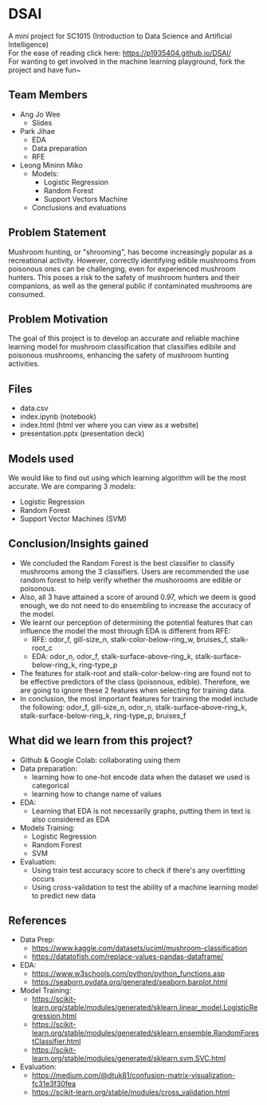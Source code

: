 # DSAI
A mini project for SC1015 (Introduction to Data Science and Artificial Intelligence)
<br>
For the ease of reading click here: https://p1935404.github.io/DSAI/
<br>
For wanting to get involved in the machine learning playground, fork the project and have fun~

## Team Members
- Ang Jo Wee
  - Slides
- Park Jihae
  - EDA
  - Data preparation
  - RFE
- Leong Mininn Miko
  - Models:
     - Logistic Regression
     - Random Forest
     - Support Vectors Machine
  - Conclusions and evaluations

## Problem Statement
Mushroom hunting, or "shrooming", has become increasingly popular as a recreational activity. However, correctly identifying edible mushrooms from poisonous ones can be challenging, even for experienced mushroom hunters. This poses a risk to the safety of mushroom hunters and their companions, as well as the general public if contaminated mushrooms are consumed.

## Problem Motivation

The goal of this project is to develop an accurate and reliable machine learning model for mushroom classification that classifies edibile and poisonous mushrooms, enhancing the safety of mushroom hunting activities.

## Files
- data.csv
- index.ipynb (notebook)
- index.html (html ver where you can view as a website)
- presentation.pptx (presentation deck)

## Models used
We would like to find out using which learning algorithm will be the most accurate. We are comparing 3 models:
- Logistic Regression
- Random Forest
- Support Vector Machines (SVM)

## Conclusion/Insights gained
- We concluded the Random Forest is the best classifier to classify mushrooms among the 3 classifiers. Users are recommended the use random forest to help verify whether the mushorooms are edible or poisonous.
- Also, all 3 have attained a score of around 0.97, which we deem is good enough, we do not need to do ensembling to increase the accuracy of the model.
- We learnt our perception of determining the potential features that can influence the model the most through EDA is different from RFE:
  - RFE: odor_f, gill-size_n, stalk-color-below-ring_w, bruises_f, stalk-root_c
  - EDA: odor_n, odor_f, stalk-surface-above-ring_k, stalk-surface-below-ring_k, ring-type_p
- The features for stalk-root and stalk-color-below-ring are found not to be effective predictors of the class (poisonous, edible). Therefore, we are going to ignore these 2 features when selecting for training data.
- In conclusion, the most important features for training the model include the following: odor_f, gill-size_n, odor_n, stalk-surface-above-ring_k, stalk-surface-below-ring_k, ring-type_p, bruises_f

## What did we learn from this project?
- Github & Google Colab: collaborating using them
- Data preparation:
  - learning how to one-hot encode data when the dataset we used is categorical
  - learning how to change name of values
- EDA:
  - Learning that EDA is not necessarily graphs, putting them in text is also considered as EDA
- Models Training:
  -   Logistic Regression
  -   Random Forest
  -   SVM
- Evaluation:
  - Using train test accuracy score to check if there's any overfitting occurs
  - Using cross-validation to test the ability of a machine learning model to predict new data

## References
- Data Prep:
  - https://www.kaggle.com/datasets/uciml/mushroom-classification
  - https://datatofish.com/replace-values-pandas-dataframe/
- EDA:
  - https://www.w3schools.com/python/python_functions.asp
  - https://seaborn.pydata.org/generated/seaborn.barplot.html
- Model Training:
  - https://scikit-learn.org/stable/modules/generated/sklearn.linear_model.LogisticRegression.html
  - https://scikit-learn.org/stable/modules/generated/sklearn.ensemble.RandomForestClassifier.html
  - https://scikit-learn.org/stable/modules/generated/sklearn.svm.SVC.html
- Evaluation:
  - https://medium.com/@dtuk81/confusion-matrix-visualization-fc31e3f30fea
  - https://scikit-learn.org/stable/modules/cross_validation.html
